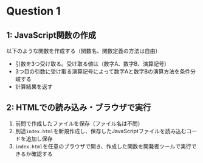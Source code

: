 # Question 1

## 1: JavaScript関数の作成

以下のような関数を作成する（関数名、関数定義の方法は自由）

- 引数を3つ受け取る。受け取る値は（数字A、数字B、演算記号）
- 3つ目の引数に受け取る演算記号によって数字Aと数字Bの演算方法を条件分岐する
- 計算結果を返す

## 2: HTMLでの読み込み・ブラウザで実行

1. 前問で作成したファイルを保存（ファイル名は不問）
2. 別途`index.html`を新規作成し、保存したJavaScriptファイルを読み込むコードを追加し保存
3. `index.html`を任意のブラウザで開き、作成した関数を開発者ツールで実行できるか確認する
